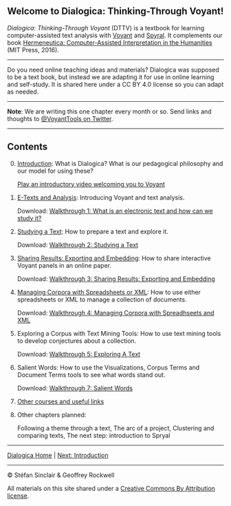 ## Welcome to Dialogica: Thinking-Through Voyant!
*Dialogica: Thinking-Through Voyant* (DTTV) is a textbook for learning computer-assisted text analysis with [Voyant](https://voyant-tools.org) and [Spyral](https://voyant-tools.org/spyral/). It complements our book [Hermeneutica: Computer-Assisted Interpretation in the Humanities](http://hermeneuti.ca) (MIT Press, 2016). 

---

Do you need online teaching ideas and materials? Dialogica was supposed to be a text book, but instead we are adapting it for use in online learning and self-study. It is shared here under a CC BY 4.0 license so you can adapt as needed.

---

**Note**: We are writing this one chapter every month or so. Send links and thoughts to [@VoyantTools on Twitter](https://twitter.com/VoyantTools).

----

## Contents

0. [Introduction](/intro.md): What is Dialogica? What is our pedagogical philosophy and our model for using these?

    [Play an introductory video welcoming you to Voyant](https://youtu.be/nwzQ2sxhPKo)

1. [E-Texts and Analysis](/etexts.md): Introducing Voyant and text analysis.

    Download: [Walkthrough 1: What is an electronic text and how can we study it?](https://drive.google.com/drive/u/0/folders/1a2VRBO_vULjZ7t5t2DA8wMN0hQNC18zw)

2. [Studying a Text](/study.md): How to prepare a text and explore it.

    Download: [Walkthrough 2: Studying a Text](https://drive.google.com/drive/u/0/folders/1a2VRBO_vULjZ7t5t2DA8wMN0hQNC18zw)

3. [Sharing Results: Exporting and Embedding](/share.md): How to share interactive Voyant panels in an online paper.

    Download: [Walkthrough 3: Sharing Results: Exporting and Embedding](https://drive.google.com/drive/u/0/folders/1a2VRBO_vULjZ7t5t2DA8wMN0hQNC18zw)

4. [Managing Corpora with Spreadsheets or XML](sheetAndXML.md): How to use either spreadsheets or XML to manage a collection of documents.

    Download: [Walkthrough 4: Managing Corpora with Spreadhseets and XML](https://drive.google.com/drive/u/0/folders/1a2VRBO_vULjZ7t5t2DA8wMN0hQNC18zw)

5. Exploring a Corpus with Text Mining Tools: How to use text mining tools to develop conjectures about a collection.

    Download: [Walkthrough 5: Exploring A Text](https://drive.google.com/drive/u/0/folders/1a2VRBO_vULjZ7t5t2DA8wMN0hQNC18zw)

6. Salient Words: How to use the Visualizations, Corpus Terms and Document Terms tools to see what words stand out.

    Download: [Walkthrough 7: Salient Words](https://drive.google.com/drive/u/0/folders/1a2VRBO_vULjZ7t5t2DA8wMN0hQNC18zw)

1. [Other courses and useful links](/other.md)

1. Other chapters planned:

    Following a theme through a text, The arc of a project, Clustering and comparing texts, The next step: introduction to Spryal
    

----

[Dialogica Home](/index.md) | [Next: Introduction](/intro.md)

----
&copy; Stéfan Sinclair & Geoffrey Rockwell

All materials on this site shared under a [Creative Commons By Attribution license](https://creativecommons.org/licenses/by/4.0/).
